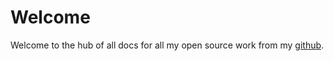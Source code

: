 # Welcome

Welcome to the hub of all docs for all my open source work from my [github](https://github.com/zfbx).&#x20;
